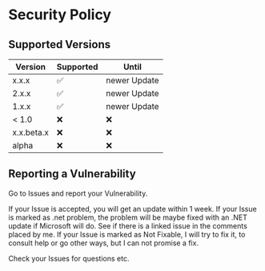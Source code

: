 # Security Policy

## Supported Versions

| Version     | Supported          | Until        |
| ----------- | ------------------ | ------------ |
| x.x.x       | :white_check_mark: | newer Update |
| 2.x.x       | :white_check_mark: | newer Update |
| 1.x.x       | :white_check_mark: | newer Update |
| < 1.0       | :x:                | :x:          |
| x.x.beta.x  | :x:                | :x:          |
| alpha       | :x:                | :x:          |

## Reporting a Vulnerability

Go to Issues and report your Vulnerability.

If your Issue is accepted, you will get an update within 1 week.
If your Issue is marked as .net problem, the problem will be maybe fixed with an .NET update if Microsoft will do.
See if there is a linked issue in the comments placed by me.
If your Issue is marked as Not Fixable, I will try to fix it, to consult help or go other ways, but I can not promise a fix.

Check your Issues for questions etc.
